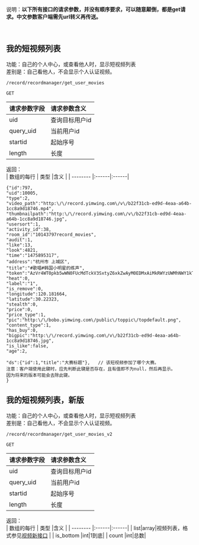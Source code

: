 说明：**以下所有接口的请求参数，并没有顺序要求，可以随意颠倒，都是get请求。中文参数客户端需先url转义再传送。**


<br> 

## 我的短视频列表

功能：自己的个人中心，或查看他人时，显示短视频列表  
差别是：自己看他人，不会显示个人认证视频。
~~~
/record/recordmanager/get_user_movies
~~~
~~~
GET
~~~

| 请求参数字段        | 请求参数含义  |
| -------- |:------|
|uid         |  查询目标用户id|
|query_uid   |  当前用户id|
|startid     |  起始序号|
|length      |  长度|


返回：   
| 数组的每行        | 类型 |含义  |
| -------- |:------|:------|
~~~
{"id":797,
"uid":10005,
"type":2,
"video_path":"http:\/\/record.yimwing.com\/v\/b22f31cb-ed9d-4eaa-a64b-1cc8a9d18746.mp4",
"thumbnailpath":"http:\/\/record.yimwing.com\/v\/b22f31cb-ed9d-4eaa-a64b-1cc8a9d18746.jpg",
"usersort":1,
"activity_id":38,
"room_id":"10143797record_movies",
"audit":1,
"like":13,
"look":4821,
"time":"1475895317",
"address":"杭州市 上城区",
"title":"#歌唱#韩国小明星的练声",
"token":"AzVr4WT0pkb5wWN0FUcMdTckV3SxtyZ6xkZwAyM0EDMxAiMkRWYzUWMhNWY1kTOwIDIyACO0ETM3YzM4QTM",
"heat":0,
"label":"1",
"is_remove":0,
"longitude":120.181664,
"latitude":30.22323,
"stealth":0,
"price":0,
"price_type":1,
"pic":"http:\/\/bobo.yimwing.com\/public\/toppic\/topdefault.png",
"content_type":1,
"has_buy":0,
"bigpic":"http:\/\/record.yimwing.com\/v\/b22f31cb-ed9d-4eaa-a64b-1cc8a9d18746.jpg",
"is_like":false,
"age":2,

"ds":{"id":1,"title":"大赛标题"},   // 该短视频参加了哪个大赛。
注意：客户端使用此键时，应先判断此键是否存在，且有值即不为null，然后再显示。
因为将来的版本可能会去除此键。
}
~~~


## 我的短视频列表，新版

功能：自己的个人中心，或查看他人时，显示短视频列表  
差别是：自己看他人，不会显示个人认证视频。
~~~
/record/recordmanager/get_user_movies_v2
~~~
~~~
GET
~~~

| 请求参数字段        | 请求参数含义  |
| -------- |:------|
|uid         |  查询目标用户id|
|query_uid   |  当前用户id|
|startid     |  起始序号|
|length      |  长度|


返回：   
| 数组的每行        | 类型 |含义  |
| -------- |:------|:------|
| list|array|视频列表，格式参见[视频新接口](/shop/doc/index2/name/视频列表新接口) |
| is_bottom |int|1到底|
| count |int|总数|











